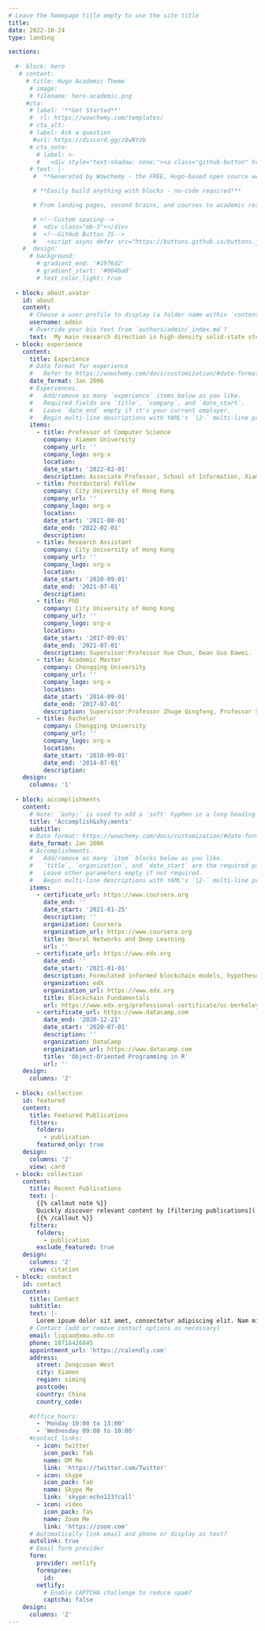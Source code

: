 ```yaml
---
# Leave the homepage title empty to use the site title
title: 
date: 2022-10-24
type: landing

sections:
  
  #- block: hero
   # content:
     # title: Hugo Academic Theme
      # image:
      # filename: hero-academic.png
     #cta:
      # label: '**Get Started**'
      #  rl: https://wowchemy.com/templates/
      # cta_alt:
      # label: Ask a question
       #url: https://discord.gg/z8wNYzb
      # cta_note:
        # label: >-
        #   <div style="text-shadow: none;"><a class="github-button" href="https://github.com/wowchemy/wowchemy-hugo-themes" data-icon="octicon-star" data-size="large" data-show-count="true" aria-label="Star">Star Wowchemy Website Builder</a></div><div style="text-shadow: none;"><a class="github-button" href="https://github.com/wowchemy/starter-hugo-academic" data-icon="octicon-star" data-size="large" data-show-count="true" aria-label="Star">Star the Academic template</a></div>
      # text: |-
       #  **Generated by Wowchemy - the FREE, Hugo-based open source website builder trusted by 500,000+ sites.**

       # **Easily build anything with blocks - no-code required!**

       # From landing pages, second brains, and courses to academic resumés, conferences, and tech blogs.

       # <!--Custom spacing-->
       #  <div class="mb-3"></div>
       #  <!--GitHub Button JS-->
       #   <script async defer src="https://buttons.github.io/buttons.js"></script>
    #  design:
      # background:
        # gradient_end: '#1976d2'
        # gradient_start: '#004ba0'
        # text_color_light: true
  
  - block: about.avatar
    id: about
    content:
      # Choose a user profile to display (a folder name within `content/authors/`)
      username: admin
      # Override your bio text from `authors/admin/_index.md`?
      text:  My main research direction is high-density solid-state storage performance optimization technology, flash memory reliability improvement research, storage system access feature characterization and optimization, etc. 
  - block: experience
    content:
      title: Experience
      # Date format for experience
      #   Refer to https://wowchemy.com/docs/customization/#date-format
      date_format: Jan 2006
      # Experiences.
      #   Add/remove as many `experience` items below as you like.
      #   Required fields are `title`, `company`, and `date_start`.
      #   Leave `date_end` empty if it's your current employer.
      #   Begin multi-line descriptions with YAML's `|2-` multi-line prefix.
      items:
        - title: Professor of Computer Science
          company: Xiamen University 
          company_url: ''
          company_logo: org-x
          location: 
          date_start: '2022-02-01'
          description: Associate Professor, School of Information, Xiamen University.
        - title: Postdoctoral Fellow
          company: City University of Hong Kong 
          company_url: ''
          company_logo: org-x
          location: 
          date_start: '2021-08-01'
          date_end: '2022-02-01'
          description: 
        - title: Research Assistant
          company: City University of Hong Kong 
          company_url: ''
          company_logo: org-x
          location: 
          date_start: '2020-09-01'
          date_end: '2021-07-01'
          description:
        - title: PhD
          company: City University of Hong Kong 
          company_url: ''
          company_logo: org-x
          location: 
          date_start: '2017-09-01'
          date_end: '2021-07-01'
          description: Supervisor:Professor Xue Chun, Dean Guo Dawei.
        - title: Academic Master
          company: Chongqing University 
          company_url: ''
          company_logo: org-x
          location: 
          date_start: '2014-09-01'
          date_end: '2017-07-01'
          description: Supervisor:Professor Zhuge Qingfeng, Professor Shi Liang.
        - title: Bachelor
          company: Chongqing University
          company_url: ''
          company_logo: org-x
          location: 
          date_start: '2010-09-01'
          date_end: '2014-07-01'
          description:
    design:
      columns: '1'
  
  - block: accomplishments
    content:
      # Note: `&shy;` is used to add a 'soft' hyphen in a long heading.
      title: 'Accomplish&shy;ments'
      subtitle:
      # Date format: https://wowchemy.com/docs/customization/#date-format
      date_format: Jan 2006
      # Accomplishments.
      #   Add/remove as many `item` blocks below as you like.
      #   `title`, `organization`, and `date_start` are the required parameters.
      #   Leave other parameters empty if not required.
      #   Begin multi-line descriptions with YAML's `|2-` multi-line prefix.
      items:
        - certificate_url: https://www.coursera.org
          date_end: ''
          date_start: '2021-01-25'
          description: ''
          organization: Coursera
          organization_url: https://www.coursera.org
          title: Neural Networks and Deep Learning
          url: ''
        - certificate_url: https://www.edx.org
          date_end: ''
          date_start: '2021-01-01'
          description: Formulated informed blockchain models, hypotheses, and use cases.
          organization: edX
          organization_url: https://www.edx.org
          title: Blockchain Fundamentals
          url: https://www.edx.org/professional-certificate/uc-berkeleyx-blockchain-fundamentals
        - certificate_url: https://www.datacamp.com
          date_end: '2020-12-21'
          date_start: '2020-07-01'
          description: ''
          organization: DataCamp
          organization_url: https://www.datacamp.com
          title: 'Object-Oriented Programming in R'
          url: ''
    design:
      columns: '2'
   
  - block: collection
    id: featured
    content:
      title: Featured Publications
      filters:
        folders:
          - publication
        featured_only: true
    design:
      columns: '2'
      view: card
  - block: collection
    content:
      title: Recent Publications
      text: |-
        {{% callout note %}}
        Quickly discover relevant content by [filtering publications](./publication/).
        {{% /callout %}}
      filters:
        folders:
          - publication
        exclude_featured: true
    design:
      columns: '2'
      view: citation
  - block: contact
    id: contact
    content:
      title: Contact
      subtitle:
      text: |-
        Lorem ipsum dolor sit amet, consectetur adipiscing elit. Nam mi diam, venenatis ut magna et, vehicula efficitur enim.
      # Contact (add or remove contact options as necessary)
      email: liqiao@xmu.edu.cn
      phone: 18716426845
      appointment_url: 'https://calendly.com'
      address:
        street: Zengcuoan West
        city: Xiamen
        region: siming
        postcode: 
        country: China
        country_code: 
      
      #office_hours:
        - 'Monday 10:00 to 13:00'
        - 'Wednesday 09:00 to 10:00'
      #contact_links:
        - icon: twitter
          icon_pack: fab
          name: DM Me
          link: 'https://twitter.com/Twitter'
        - icon: skype
          icon_pack: fab
          name: Skype Me
          link: 'skype:echo123?call'
        - icon: video
          icon_pack: fas
          name: Zoom Me
          link: 'https://zoom.com'
      # Automatically link email and phone or display as text?
      autolink: true
      # Email form provider
      form:
        provider: netlify
        formspree:
          id:
        netlify:
          # Enable CAPTCHA challenge to reduce spam?
          captcha: false
    design:
      columns: '2'
---
```

